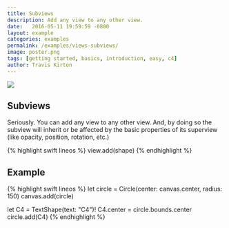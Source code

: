 ```yaml
---
title: Subviews
description: Add any view to any other view.
date:   2016-05-11 19:59:59 -0800
layout: example
categories: examples
permalink: /examples/views-subviews/
image: poster.png
tags: [getting started, basics, introduction, easy, c4]
author: Travis Kirton
---
```

![](subviews.png)

## Subviews
Seriously. You can add any view to any other view. And, by doing so the subview will inherit or be affected by the basic properties of its superview (like opacity, position, rotation, etc.)

{% highlight swift lineos %}
view.add(shape)
{% endhighlight %}

## Example
{% highlight swift lineos %}
let circle = Circle(center: canvas.center, radius: 150)
canvas.add(circle)

let C4 = TextShape(text: "C4")!
C4.center = circle.bounds.center
circle.add(C4)
{% endhighlight %}
